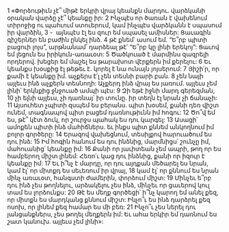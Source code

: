 1 «Փորձութիւն չէ՞ միթէ երկրի վրայ կեանքն մարդու.
վարձկանի օրական վարձը չէ՞ կեանքը իր:
2 Ինչպէս որ ծառան է վախենում տիրոջից ու պահւում ստուերում,
կամ ինչպէս վարձկանն է սպասում իր վարձին,
3 -  այնպէս էլ ես զուր եմ սպասել ամիսներ:
Ցաւագին գիշերներ են բաժին ընկել ինձ.
4 թէ քնեմ՝ ասում եմ. “Ե՞րբ պիտի բացուի լոյս”,
արթնանամ՝ դարձեալ թէ՝ “Ե՞րբ կը լինի երեկոյ”:
Ցաւով եմ լեցուն ես իրիկուն-առաւօտ:
5 Ծածկուած է մարմինս զազրելի որդերով.
խեցեր եմ մաշել ես թարախոտ վէրքերն իմ քերելու:
6 Եւ կեանքս խօսքից էլ թեթեւ է.
կորել է նա ունայն յոյսերում:
7 Յիշի՛ր, որ քամի է կեանքը իմ.
աչքերս է՛լ չեն տեսնի բարի բան.
8 չեն նայի այլեւս ինձ աչքերն տեսնողի:
Աչքերդ ինձ վրայ ես յառում.
այլեւս չեմ լինի՝ երկնքից ջնջուած ամպի պէս:
9 Զի եթէ իջնի մարդ գերեզման,
10 չի ելնի այլեւս, չի դառնայ՝ իր տունը.
իր տեղն էլ նրան չի ճանաչի:
11 Այսուհետ չպիտի զսպեմ ես բերանս.
պիտ խօսեմ, քանի դեռ վիշտ ունեմ,
տագնապով պիտ բացեմ դառնութիւնն իմ հոգու:
12 Ծո՞վ եմ ես, թէ՞ կէտ ձուկ, որ շուրջս պահակ ես դու կարգել:
13 Ասացի՝ ամոքեն պիտի ինձ մահիճներս.
եւ ինքս պիտ քննեմ անկողնում իմ բոլոր գործերը:
14 Երազով վախեցնում, տեսիլքով հարուածում ես դու ինձ:
15 Իմ հոգին հանում ես դու ինձնից,
մարմնիցս՝ շունչը իմ, մահուանից՝ կեանքը իմ:
16 Քանի որ յաւիտեան չեմ ապրի,
թող որ ես համբերող միշտ լինեմ:
Հեռո՛ւ կաց դու ինձնից, քանի որ իզուր է կեանքը իմ:
17 Եւ ի՞նչ է մարդը, որ դու այդքան մեծարել ես նրան,
կամ էլ՝ որ միտքդ ես սեւեռում իր վրայ,
18 կամ էլ՝ որ քննում ես նրան մինչ առաւօտ,
հանգստի ժամերին, փորձում միշտ:
19 Մինչեւ ե՞րբ դու ինձ չես թողնելու,
արձակելու չես ինձ, մինչեւ որ ցաւերով կուլ տամ ես լորձունքս:
20 Թէ ես մեղք գործեցի՝ ի՞նչ կարող եմ անել քեզ, որ միտքն ես մարդկանց քննում միշտ:
Ինչո՞ւ ես ինձ դարձրել քեզ ոսոխ, որ լինեմ քեզ համար ես մի բեռ:
21 Ինչո՞ւ չես ներել դու յանցանքներս,
չես թողել մեղքերն իմ:
Եւ ահա երկիր եմ դառնում ես շատ կանուխ.
այլեւս չեմ լինի»:
